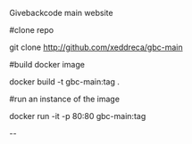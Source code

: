 Givebackcode main website

#clone repo

git clone http://github.com/xeddreca/gbc-main

#build docker image

docker build -t gbc-main:tag .

#run an instance of the image

docker run -it -p 80:80 gbc-main:tag

--

